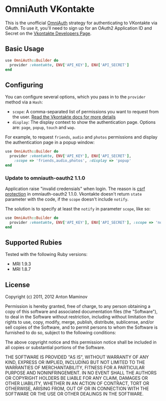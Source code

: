 # OmniAuth VKontakte

This is the unofficial [OmniAuth](https://github.com/intridea/omniauth) strategy for authenticating to VKontakte via OAuth.
To use it, you'll need to sign up for an OAuth2 Application ID and Secret
on the [Vkontakte Developers Page](http://vk.com/developers.php).

## Basic Usage

```ruby
use OmniAuth::Builder do
  provider :vkontakte, ENV['API_KEY'], ENV['API_SECRET']
end
```

## Configuring
You can configure several options, which you pass in to the `provider` method via a `Hash`:

* `scope`: A comma-separated list of permissions you want to request from the user. [Read the Vkontakte docs for more details](http://vk.com/developers.php?oid=-1&p=%D0%9F%D1%80%D0%B0%D0%B2%D0%B0_%D0%B4%D0%BE%D1%81%D1%82%D1%83%D0%BF%D0%B0_%D0%BF%D1%80%D0%B8%D0%BB%D0%BE%D0%B6%D0%B5%D0%BD%D0%B8%D0%B9)
* `display`: The display context to show the authentication page. Options are: `page`, `popup`, `touch` and `wap`.

For example, to request `friends`, `audio` and `photos` permissions and display the authentication page in a popup window:

```ruby
use OmniAuth::Builder do
  provider :vkontakte, ENV['API_KEY'], ENV['API_SECRET'],
    :scope => 'friends,audio,photos', :display => 'popup'
end
```

### Update to omniauth-oauth2 1.1.0
Application raise "invalid credensials" when login. The reason is [csrf protection](https://github.com/intridea/omniauth-oauth2/pull/18) in omniauth-oauth2 1.1.0.
Vkontakte doesn't return `state` parameter with the code, if the `scope` doesn't include `notify`.

The solution is to specify at least the `notify` in parameter `scope`, like so:

```ruby
use OmniAuth::Builder do
  provider :vkontakte, ENV['API_KEY'], ENV['API_SECRET'], :scope => 'notify'
end
```

## Supported Rubies

Tested with the following Ruby versions:

- MRI 1.9.3
- MRI 1.8.7

## License

Copyright (c) 2011, 2012 Anton Maminov

Permission is hereby granted, free of charge, to any person obtaining a copy of this software and associated documentation files (the "Software"), to deal in the Software without restriction, including without limitation the rights to use, copy, modify, merge, publish, distribute, sublicense, and/or sell copies of the Software, and to permit persons to whom the Software is furnished to do so, subject to the following conditions:

The above copyright notice and this permission notice shall be included in all copies or substantial portions of the Software.

THE SOFTWARE IS PROVIDED "AS IS", WITHOUT WARRANTY OF ANY KIND, EXPRESS OR IMPLIED, INCLUDING BUT NOT LIMITED TO THE WARRANTIES OF MERCHANTABILITY, FITNESS FOR A PARTICULAR PURPOSE AND NONINFRINGEMENT. IN NO EVENT SHALL THE AUTHORS OR COPYRIGHT HOLDERS BE LIABLE FOR ANY CLAIM, DAMAGES OR OTHER LIABILITY, WHETHER IN AN ACTION OF CONTRACT, TORT OR OTHERWISE, ARISING FROM, OUT OF OR IN CONNECTION WITH THE SOFTWARE OR THE USE OR OTHER DEALINGS IN THE SOFTWARE.
